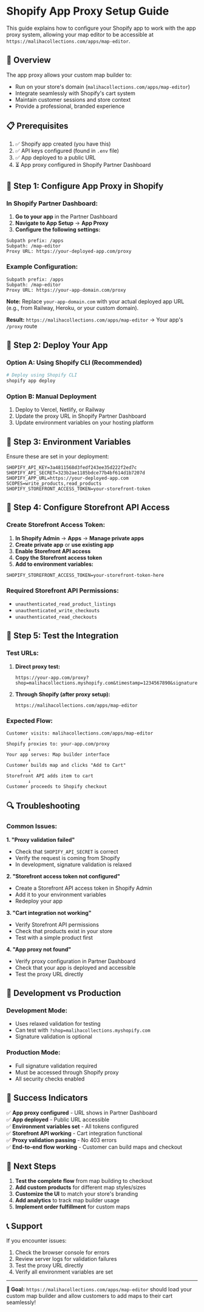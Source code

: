 # Shopify App Proxy Setup Guide

This guide explains how to configure your Shopify app to work with the app proxy system, allowing your map editor to be accessible at `https://malihacollections.com/apps/map-editor`.

## 🎯 Overview

The app proxy allows your custom map builder to:
- Run on your store's domain (`malihacollections.com/apps/map-editor`)
- Integrate seamlessly with Shopify's cart system
- Maintain customer sessions and store context
- Provide a professional, branded experience

## 📋 Prerequisites

1. ✅ Shopify app created (you have this)
2. ✅ API keys configured (found in `.env` file)
3. ✅ App deployed to a public URL
4. ⏳ App proxy configured in Shopify Partner Dashboard

## 🔧 Step 1: Configure App Proxy in Shopify

### In Shopify Partner Dashboard:

1. **Go to your app** in the Partner Dashboard
2. **Navigate to App Setup** → **App Proxy**
3. **Configure the following settings:**

```
Subpath prefix: /apps
Subpath: /map-editor
Proxy URL: https://your-deployed-app.com/proxy
```

### Example Configuration:
```
Subpath prefix: /apps
Subpath: /map-editor  
Proxy URL: https://your-app-domain.com/proxy
```

**Note:** Replace `your-app-domain.com` with your actual deployed app URL (e.g., from Railway, Heroku, or your custom domain).

**Result:** `https://malihacollections.com/apps/map-editor` → Your app's `/proxy` route

## 🚀 Step 2: Deploy Your App

### Option A: Using Shopify CLI (Recommended)
```bash
# Deploy using Shopify CLI
shopify app deploy
```

### Option B: Manual Deployment
1. Deploy to Vercel, Netlify, or Railway
2. Update the proxy URL in Shopify Partner Dashboard
3. Update environment variables on your hosting platform

## 🔑 Step 3: Environment Variables

Ensure these are set in your deployment:

```env
SHOPIFY_API_KEY=3a4811568d3fedf243ee35d222f2ed7c
SHOPIFY_API_SECRET=323b2ae1185bdce77b4bf614d1b7207d
SHOPIFY_APP_URL=https://your-deployed-app.com
SCOPES=write_products,read_products
SHOPIFY_STOREFRONT_ACCESS_TOKEN=your-storefront-token
```

## 🛒 Step 4: Configure Storefront API Access

### Create Storefront Access Token:

1. **In Shopify Admin** → **Apps** → **Manage private apps**
2. **Create private app** or **use existing app**
3. **Enable Storefront API access**
4. **Copy the Storefront access token**
5. **Add to environment variables:**

```env
SHOPIFY_STOREFRONT_ACCESS_TOKEN=your-storefront-token-here
```

### Required Storefront API Permissions:
- `unauthenticated_read_product_listings`
- `unauthenticated_write_checkouts`
- `unauthenticated_read_checkouts`

## 🧪 Step 5: Test the Integration

### Test URLs:

1. **Direct proxy test:**
   ```
   https://your-app.com/proxy?shop=malihacollections.myshopify.com&timestamp=1234567890&signature=abc123
   ```

2. **Through Shopify (after proxy setup):**
   ```
   https://malihacollections.com/apps/map-editor
   ```

### Expected Flow:
```
Customer visits: malihacollections.com/apps/map-editor
        ↓
Shopify proxies to: your-app.com/proxy
        ↓
Your app serves: Map builder interface
        ↓
Customer builds map and clicks "Add to Cart"
        ↓
Storefront API adds item to cart
        ↓
Customer proceeds to Shopify checkout
```

## 🔍 Troubleshooting

### Common Issues:

**1. "Proxy validation failed"**
- Check that `SHOPIFY_API_SECRET` is correct
- Verify the request is coming from Shopify
- In development, signature validation is relaxed

**2. "Storefront access token not configured"**
- Create a Storefront API access token in Shopify Admin
- Add it to your environment variables
- Redeploy your app

**3. "Cart integration not working"**
- Verify Storefront API permissions
- Check that products exist in your store
- Test with a simple product first

**4. "App proxy not found"**
- Verify proxy configuration in Partner Dashboard
- Check that your app is deployed and accessible
- Test the proxy URL directly

## 📱 Development vs Production

### Development Mode:
- Uses relaxed validation for testing
- Can test with `?shop=malihacollections.myshopify.com`
- Signature validation is optional

### Production Mode:
- Full signature validation required
- Must be accessed through Shopify proxy
- All security checks enabled

## 🎉 Success Indicators

✅ **App proxy configured** - URL shows in Partner Dashboard  
✅ **App deployed** - Public URL accessible  
✅ **Environment variables set** - All tokens configured  
✅ **Storefront API working** - Cart integration functional  
✅ **Proxy validation passing** - No 403 errors  
✅ **End-to-end flow working** - Customer can build maps and checkout  

## 🔗 Next Steps

1. **Test the complete flow** from map building to checkout
2. **Add custom products** for different map styles/sizes
3. **Customize the UI** to match your store's branding
4. **Add analytics** to track map builder usage
5. **Implement order fulfillment** for custom maps

## 📞 Support

If you encounter issues:
1. Check the browser console for errors
2. Review server logs for validation failures
3. Test the proxy URL directly
4. Verify all environment variables are set

---

**🎯 Goal:** `https://malihacollections.com/apps/map-editor` should load your custom map builder and allow customers to add maps to their cart seamlessly!